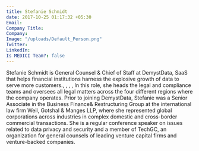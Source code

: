 ```yaml
---
title: Stefanie Schmidt
date: 2017-10-25 01:17:32 +05:30
Email: 
Company Title: 
Company: 
Image: "/uploads/Default_Person.png"
Twitter: 
LinkedIn: 
Is MEDICI Team?: false
---
```


Stefanie Schmidt is General Counsel & Chief of Staff at DemystData, SaaS that helps financial institutions harness the explosive growth of data to serve more customers., ,  , , In this role, she heads the legal and compliance teams and oversees all legal matters across the four different regions where the company operates. Prior to joining DemystData, Stefanie was a Senior Associate in the Business Finance& Restructuring Group at the international law firm Weil, Gotshal & Manges LLP, where she represented global corporations across industries in complex domestic and cross-border commercial transactions. She is a regular conference speaker on issues related to data privacy and security and a member of TechGC, an organization for general counsels of leading venture capital firms and venture-backed companies.